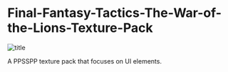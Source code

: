 # Final-Fantasy-Tactics-The-War-of-the-Lions-Texture-Pack

![title](https://github.com/Zodi-ark/Final-Fantasy-Tactics-The-War-of-the-Lions-Texture-Pack/assets/113886368/e15d138e-3c0b-4060-80f2-e21008484987)

A PPSSPP texture pack that focuses on UI elements.
